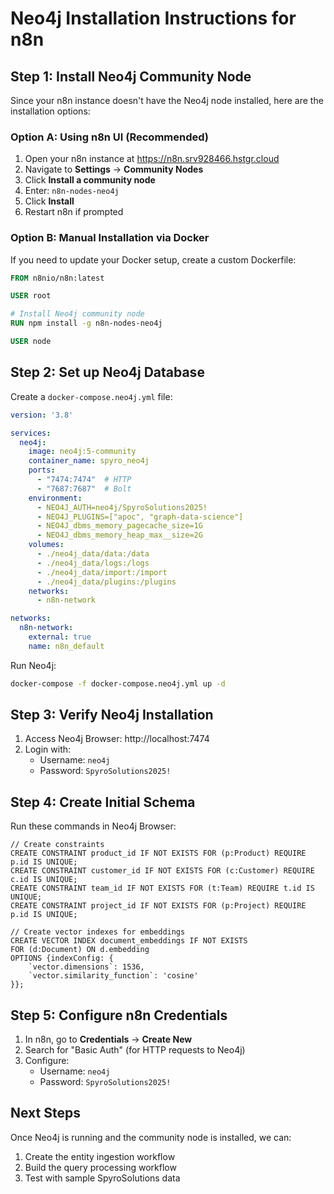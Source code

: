 # Neo4j Installation Instructions for n8n

## Step 1: Install Neo4j Community Node

Since your n8n instance doesn't have the Neo4j node installed, here are the installation options:

### Option A: Using n8n UI (Recommended)
1. Open your n8n instance at https://n8n.srv928466.hstgr.cloud
2. Navigate to **Settings** → **Community Nodes**
3. Click **Install a community node**
4. Enter: `n8n-nodes-neo4j`
5. Click **Install**
6. Restart n8n if prompted

### Option B: Manual Installation via Docker
If you need to update your Docker setup, create a custom Dockerfile:

```dockerfile
FROM n8nio/n8n:latest

USER root

# Install Neo4j community node
RUN npm install -g n8n-nodes-neo4j

USER node
```

## Step 2: Set up Neo4j Database

Create a `docker-compose.neo4j.yml` file:

```yaml
version: '3.8'

services:
  neo4j:
    image: neo4j:5-community
    container_name: spyro_neo4j
    ports:
      - "7474:7474"  # HTTP
      - "7687:7687"  # Bolt
    environment:
      - NEO4J_AUTH=neo4j/SpyroSolutions2025!
      - NEO4J_PLUGINS=["apoc", "graph-data-science"]
      - NEO4J_dbms_memory_pagecache_size=1G
      - NEO4J_dbms_memory_heap_max__size=2G
    volumes:
      - ./neo4j_data/data:/data
      - ./neo4j_data/logs:/logs
      - ./neo4j_data/import:/import
      - ./neo4j_data/plugins:/plugins
    networks:
      - n8n-network

networks:
  n8n-network:
    external: true
    name: n8n_default
```

Run Neo4j:
```bash
docker-compose -f docker-compose.neo4j.yml up -d
```

## Step 3: Verify Neo4j Installation

1. Access Neo4j Browser: http://localhost:7474
2. Login with:
   - Username: `neo4j`
   - Password: `SpyroSolutions2025!`

## Step 4: Create Initial Schema

Run these commands in Neo4j Browser:

```cypher
// Create constraints
CREATE CONSTRAINT product_id IF NOT EXISTS FOR (p:Product) REQUIRE p.id IS UNIQUE;
CREATE CONSTRAINT customer_id IF NOT EXISTS FOR (c:Customer) REQUIRE c.id IS UNIQUE;
CREATE CONSTRAINT team_id IF NOT EXISTS FOR (t:Team) REQUIRE t.id IS UNIQUE;
CREATE CONSTRAINT project_id IF NOT EXISTS FOR (p:Project) REQUIRE p.id IS UNIQUE;

// Create vector indexes for embeddings
CREATE VECTOR INDEX document_embeddings IF NOT EXISTS
FOR (d:Document) ON d.embedding
OPTIONS {indexConfig: {
    `vector.dimensions`: 1536,
    `vector.similarity_function`: 'cosine'
}};
```

## Step 5: Configure n8n Credentials

1. In n8n, go to **Credentials** → **Create New**
2. Search for "Basic Auth" (for HTTP requests to Neo4j)
3. Configure:
   - Username: `neo4j`
   - Password: `SpyroSolutions2025!`

## Next Steps

Once Neo4j is running and the community node is installed, we can:
1. Create the entity ingestion workflow
2. Build the query processing workflow
3. Test with sample SpyroSolutions data